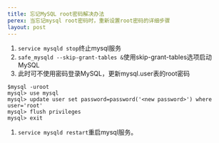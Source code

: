 ```yaml
---
title: 忘记MySQL root密码解决办法
perex: 当忘记mysql root密码时，重新设置root密码的详细步骤
layout: post
---
```


1. ```service mysqld stop```终止mysql服务
1. ```safe_mysqld --skip-grant-tables &```使用skip-grant-tables选项启动MySQL
1. 此时可不使用密码登录MySQL，更新mysql.user表的root密码
```
$mysql -uroot
mysql> use mysql
mysql> update user set password=password('<new password>') where user='root'
mysql> flush privileges
mysql> exit
```
1. ```service mysqld restart```重启mysql服务。

